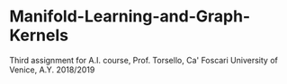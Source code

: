 # Manifold-Learning-and-Graph-Kernels
Third assignment for A.I. course, Prof. Torsello, Ca' Foscari University of Venice, A.Y. 2018/2019
